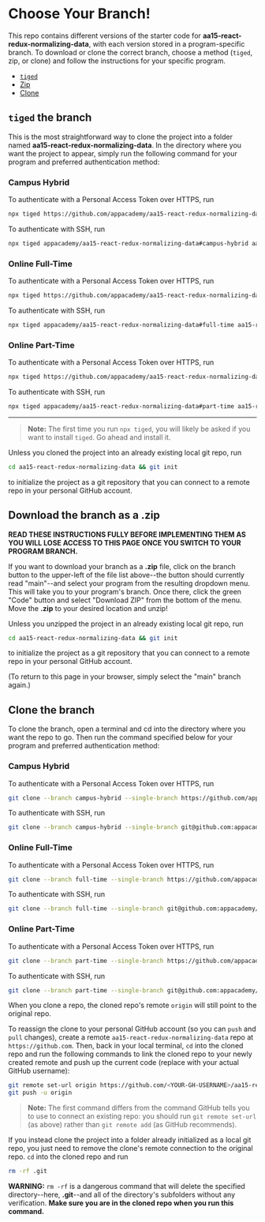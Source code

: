 # Choose Your Branch!

This repo contains different versions of the starter code for **aa15-react-redux-normalizing-data**,
with each version stored in a program-specific branch. To download or clone the
correct branch, choose a method (`tiged`, zip, or clone) and follow the
instructions for your specific program.

* [`tiged`](#tiged-the-branch)
* [Zip](#download-the-branch-as-a-zip)
* [Clone](#clone-the-branch)

## `tiged` the branch

This is the most straightforward way to clone the project into a folder named
**aa15-react-redux-normalizing-data**. In the directory where you want the project to appear, simply
run the following command for your program and preferred authentication method:

### Campus Hybrid

To authenticate with a Personal Access Token over HTTPS, run

```sh
npx tiged https://github.com/appacademy/aa15-react-redux-normalizing-data#campus-hybrid aa15-react-redux-normalizing-data
```

To authenticate with SSH, run

```sh
npx tiged appacademy/aa15-react-redux-normalizing-data#campus-hybrid aa15-react-redux-normalizing-data
```

### Online Full-Time

To authenticate with a Personal Access Token over HTTPS, run

```sh
npx tiged https://github.com/appacademy/aa15-react-redux-normalizing-data#full-time aa15-react-redux-normalizing-data
```

To authenticate with SSH, run

```sh
npx tiged appacademy/aa15-react-redux-normalizing-data#full-time aa15-react-redux-normalizing-data
```

### Online Part-Time

To authenticate with a Personal Access Token over HTTPS, run

```sh
npx tiged https://github.com/appacademy/aa15-react-redux-normalizing-data#part-time aa15-react-redux-normalizing-data
```

To authenticate with SSH, run

```sh
npx tiged appacademy/aa15-react-redux-normalizing-data#part-time aa15-react-redux-normalizing-data
```

-----

> **Note:** The first time you run `npx tiged`, you will likely be asked if you
> want to install `tiged`. Go ahead and install it.

Unless you cloned the project into an already existing local git repo, run

```sh
cd aa15-react-redux-normalizing-data && git init
```

to initialize the project as a git repository that you can connect to a remote
repo in your personal GitHub account.

## Download the branch as a .zip

**READ THESE INSTRUCTIONS FULLY BEFORE IMPLEMENTING THEM AS YOU WILL LOSE ACCESS
TO THIS PAGE ONCE YOU SWITCH TO YOUR PROGRAM BRANCH.**

If you want to download your branch as a __.zip__ file, click on the branch
button to the upper-left of the file list above--the button should currently
read "main"--and select your program from the resulting dropdown menu. This will
take you to your program's branch. Once there, click the green "Code" button and
select "Download ZIP" from the bottom of the menu. Move the __.zip__ to your
desired location and unzip!

Unless you unzipped the project in an already existing local git repo, run

```sh
cd aa15-react-redux-normalizing-data && git init
```

to initialize the project as a git repository that you can connect to a remote
repo in your personal GitHub account.

(To return to this page in your browser, simply select the "main" branch again.)

## Clone the branch

To clone the branch, open a terminal and cd into the directory where you want
the repo to go. Then run the command specified below for your program and
preferred authentication method:

### Campus Hybrid

To authenticate with a Personal Access Token over HTTPS, run

```sh
git clone --branch campus-hybrid --single-branch https://github.com/appacademy/aa15-react-redux-normalizing-data.git
```

To authenticate with SSH, run

```sh
git clone --branch campus-hybrid --single-branch git@github.com:appacademy/aa15-react-redux-normalizing-data.git
```

### Online Full-Time

To authenticate with a Personal Access Token over HTTPS, run

```sh
git clone --branch full-time --single-branch https://github.com/appacademy/aa15-react-redux-normalizing-data.git
```

To authenticate with SSH, run

```sh
git clone --branch full-time --single-branch git@github.com:appacademy/aa15-react-redux-normalizing-data.git
```

### Online Part-Time

To authenticate with a Personal Access Token over HTTPS, run

```sh
git clone --branch part-time --single-branch https://github.com/appacademy/aa15-react-redux-normalizing-data.git
```

To authenticate with SSH, run

```sh
git clone --branch part-time --single-branch git@github.com:appacademy/aa15-react-redux-normalizing-data.git
```

When you clone a repo, the cloned repo's remote `origin` will still point to the
original repo.

To reassign the clone to your personal GitHub account (so you can `push` and
`pull` changes), create a remote `aa15-react-redux-normalizing-data` repo at `https://github.com`.
Then, back in your local terminal, `cd` into the cloned repo and run the
following commands to link the cloned repo to your newly created remote and push
up the current code (replace <YOUR-GH-USERNAME> with your actual GitHub username):

```sh
git remote set-url origin https://github.com/<YOUR-GH-USERNAME>/aa15-react-redux-normalizing-data
git push -u origin
```

 > **Note:** The first command differs from the command GitHub tells you to use
 > to connect an existing repo: you should run `git remote set-url` (as above)
 > rather than `git remote add` (as GitHub recommends).

 If you instead clone the project into a folder already initialized as a local
 git repo, you just need to remove the clone's remote connection to the original
 repo. `cd` into the cloned repo and run

 ```sh
 rm -rf .git
 ```

**WARNING:** `rm -rf` is a dangerous command that will delete the specified
directory--here, __.git__--and all of the directory's subfolders without any
verification. **Make sure you are in the cloned repo when you run this
command.**
